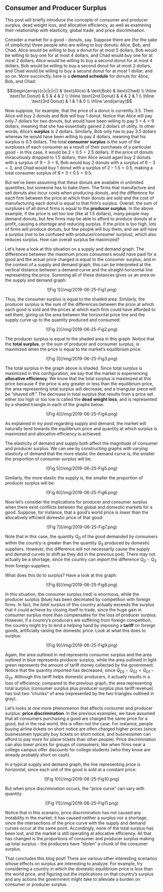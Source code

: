 ## Consumer and Producer Surplus

This post will briefly introduce the concepts of consumer and producer surplus, dead weight loss, and allocative efficiency, as well as examining their relationship with elasticity, global trade, and price discrimination.

Consider a market for a good - donuts, say. Suppose there are (for the sake of simplicity) three people who are willing to buy donuts: Alice, Bob, and Chad. Alice would be willing to buy a donut for at most $5$ dollars, Bob would be willing to buy one for at most $4$ dollars, and Chad would buy one for at most $2$ dollars; Alice would be willing to buy a second donut for at most $4$ dollars, Bob would be willing to buy a second donut for at most $2$ dollars, and Chad would be willing to buy a second donut for at most $1$ dollar; and so on. More succinctly, here is a **demand schedule** for donuts for Alice, Bob, and Chad:

$$\begin{array}{c|c|c|c|} 
 & \text{Alice} & \text{Bob} & \text{Chad} \\ \hline
\text{1st Donut} & 5 & 4 & 2 \\ \hline
\text{2nd Donut} & 4 & 2 & 1 \\ \hline
\text{3rd Donut} & 1 & 1 & 0 \\ \hline
\end{array}$$

Now suppose, for example, that the price of a donut is currently $3.5$. Then Alice will buy $2$ donuts and Bob will buy $1$ donut. Notice that Alice will pay only $7$ dollars for two donuts, but would have been willing to pay $5+4=9$ dollars, meaning that she has essentially gained $2$ dollars of utility. In other words, Alice’s **surplus** is $2$ dollars. Similarly, Bob only has to pay $3.5$ dollars whereas he would have been willing to pay $4$ dollars, meaning that his surplus is $0.5$ dollars. The total **consumer surplus** is the sum of the surpluses of each consumer as a result of their purchases of a particular good - in this case, it would be $2+0.5=2.5$ dollars. If the price of donuts miraculously dropped to $1.5$ dollars, then Alice would again buy $2$ donuts with a surplus of $9-3=6$, Bob would buy $2$ donuts with a surplus of $6-3=3$, and Chad would buy $1$ donut with a surplus of $2-1.5=0.5$, making a total consumer surplus of $6+3+0.5=9.5$.

But we’ve been assuming that these donuts are available in unlimited quantities, but someone has to bake them. The firms that manufacture and sell donuts also incur costs when producing donuts, and the difference for each firm between the price at which their donuts are sold and the cost of manufacturing each donut is equal to that firm’s surplus. Overall, the sum of surpluses of all donut firms is equal to the **producer surplus**. In the above example, if the price is set too low (like at $1.5$ dollars), many people may demand donuts, but few firms may be able to afford to produce donuts at a profit, causing a *shortage* and reducing surplus. If the price is too high, lots of firms will produce donuts, but few people will buy them, and we will have a *surplus* (not to be confused with producer/consumer surplus), which also reduces surplus. How can overall surplus be maximized?

Let’s have a look at this situation on a supply and demand graph. The differences between the maximum prices consumers would have paid for a good and the actual price charged is equal to the consumer surplus, and in the context of a supply and demand graph, this can be interpreted at the vertical distance between a demand curve and the straight horizontal line representing the price. Summing all of these distances gives us an *area* on the supply and demand graph:

<center>![Fig 1](/img/2019-06-25-Fig1.png)</center>

Thus, the consumer surplus is equal to the shaded area. Similarly, the producer surplus is the sum of the differences between the price at which each good is sold and the prices at which each firm could have afforded to sell them, giving us the area between the horizontal price line and the supply curve up to the quantity produced and consumed:

<center>![Fig 2](/img/2019-06-25-Fig2.png)</center>

The producer surplus is equal to the shaded area in this graph. Notice that the **total surplus**, or the sum of producer and consumer surplus, is maximized when the price is equal to the market’s equilibrium price:

<center>![Fig 3](/img/2019-06-25-Fig3.png)</center>

The total surplus in the graph above is shaded. Since total surplus is maximized in this configuration, we say that the market is experiencing **allocative efficiency**. We know that the total surplus is maximized at this price because if the price is any greater or less than the equilibrium price, the area representing total surplus will decrease, and a triangular piece will be “shaved off.” The decrease in total surplus that results from a price set either too high or too low is called the **dead weight loss**, and is represented by a shaded triangle in each of the graphs below.

<center>![Fig 4](/img/2019-06-25-Fig4.png)</center>

As explained in my post regarding supply and demand, the market will naturally tend towards the equilibrium price and quantity at which surplus is maximized and allocative efficiency is achieved.

The elasticity of demand and supply both affect the magnitude of consumer and producer surplus. We can see by constructing graphs with varying elasticity of demand that the more elastic the demand curve is, the smaller the proportion of consumer surplus will be:

<center>![Fig 5](/img/2019-06-25-Fig5.png)</center>

Similarly, the more elastic the supply is, the smaller the proportion of producer surplus will be:

<center>![Fig 6](/img/2019-06-25-Fig6.png)</center>

Now let’s consider the implications for producer and consumer surplus when there exist conflicts between the global and domestic markets for a good. Suppose, for instance, that a good’s world price is *lower* than the allocatively efficient domestic price of that good:

<center>![Fig 7](/img/2019-06-25-Fig7.png)</center>

Note that in this case, the quantity $Q_D$ of the good demanded by consumers within the country is greater than the quantity $Q_S$ produced by domestic suppliers. However, this difference will not necessarily cause the supply and demand curves to shift as they did in the previous post. There may not actually be a shortage, since the country can *import* the difference $Q_D-Q_S$ from foreign suppliers. 

What does this do to surplus? Have a look at this graph:

<center>![Fig 8](/img/2019-06-25-Fig8.png)</center>

In this situation, the consumer surplus (red) is enormous, while the producer surplus (blue) has been decimated by competition with foreign firms. In fact, the *total* surplus of this country actually exceeds the surplus that it could achieve by closing itself to trade, since the huge gain in consumer surplus more than compensates for the loss of producer surplus. However, if a country’s producers are suffering from foreign competition, the country might try to lend a helping hand by imposing a **tariff** on foreign goods, artificially raising the domestic price. Look at what this does to surplus:

<center>![Fig 9](/img/2019-06-25-Fig9.png)</center>

Again, the area outlined in red represents consumer surplus and the area outlined in blue represents producer surplus, while the area outlined in light green represents the amount of tariff money collected by the government. Notice that the quantity imported has decreased, since $Q_{D2}-Q_{S2}\lt Q_{D1}-Q_{S1}$. Although this tariff helps domestic producers, it actually results in a loss of efficiency; compared to the previous graph, the area representing total surplus (consumer surplus plus producer surplus plus tariff revenue) has lost two “chunks” of area (represented by the two triangles outlined in gray).

Let’s looks at one more phenomenon that affects consumer and producer surplus: **price discrimination**. In the previous examples, we have assumed that all consumers purchasing a good are charged the same price for a good, but in the real world, this is often not the case. For instance, people buying airline tickets on short notice are often charged higher prices (since businessmen typically buy tickets on short notice, and businessmen can afford to pay more for plane tickets than other people). Price discrimination can also *lower* prices for groups of consumers, like when firms near a college campus offer discounts for college students (who they know are already probably short on cash).

In a typical supply and demand graph, the line representing price is *horizontal*, since each unit of the good is sold at a constant price:

<center>![Fig 10](/img/2019-06-25-Fig10.png)</center>

But when price discrimination occurs, the “price curve” can vary with quantity:

<center>![Fig 11](/img/2019-06-25-Fig11.png)</center> 

Notice that in this scenario, price discrimination has not caused any instability in the market; it has caused neither a surplus nor a shortage, since the intersections of the price curve with the supply and demand curves occur at the same point. Accordingly, none of the total surplus has been lost, and the market is still operating at allocative efficiency. All that has changed is the proportions of consumer and producer surplus making up total surplus - the producers have “stolen” a chunk of the consumer surplus.

That concludes this blog post! There are various other interesting scenarios whose effects on surplus are interesting to analyze. For example, try considering a country in which the domestic equilibrium price is *less* than the world price, and figuring out the implications on that country’s surplus and any actions the government might take to alleviate a burden on consumer or producer surplus.
